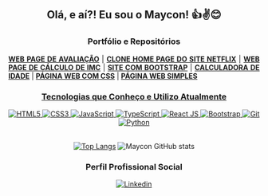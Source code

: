 <div align="center">
  
  ## Olá, e aí?! Eu sou o Maycon! 👍✌😊
  
  ### Portfólio e Repositórios
  
  <div align="justify">
    <a href="https://github.com/mayconfranca/web-page-de-avaliacao"><b>WEB PAGE DE AVALIAÇÃO</b></a> |
    <a href="https://github.com/mayconfranca/clone-home-page-do-site-netflix"><b>CLONE HOME PAGE DO SITE NETFLIX</b></a> |
    <a href="https://github.com/mayconfranca/web-page-de-calculo-de-imc"><b>WEB PAGE DE CÁLCULO DE IMC</b></a> |
    <a href="https://github.com/mayconfranca/site-com-bootstrap"><b>SITE COM BOOTSTRAP</b></a> |
    <a href="https://github.com/mayconfranca/calculadora-de-idade/"><b>CALCULADORA DE IDADE</b></a> |
    <a href="https://github.com/mayconfranca/pagina-web-com-css"><b>PÁGINA WEB COM CSS</b></a> |
    <a href="https://github.com/mayconfranca/pagina-web-simples/"><b>PÁGINA WEB SIMPLES</b>
  </div>
      
  ### Tecnologias que Conheço e Utilizo Atualmente
  
  <div>
    <!--
    <img src="https://img.shields.io/badge/Visual_Studio_Code-0078D4?style=for-the-badge&logo=visual%20studio%20code&logoColor=white" alt="VS Code">
    -->
    <img src="https://img.shields.io/badge/HTML5-E34F26?style=for-the-badge&logo=html5&logoColor=white" alt="HTML5">
    <img src="https://img.shields.io/badge/CSS3-1572B6?style=for-the-badge&logo=css3&logoColor=white" alt="CSS3">
    <img src="https://img.shields.io/badge/JavaScript-F7DF1E?style=for-the-badge&logo=javascript&logoColor=black" alt="JavaScript">
    <img src="https://img.shields.io/badge/TypeScript-007ACC?style=for-the-badge&logo=typescript&logoColor=white" alt="TypeScript">
    <img src="https://img.shields.io/badge/React JS-20232A?style=for-the-badge&logo=react&logoColor=61DAFB" alt="React JS">
    <img src="https://img.shields.io/badge/Bootstrap-563D7C?style=for-the-badge&logo=bootstrap&logoColor=white" alt="Bootstrap">
    <img src="https://img.shields.io/badge/GIT-E44C30?style=for-the-badge&logo=git&logoColor=white" alt="Git">
    <img src="https://img.shields.io/badge/Python-3776AB?style=for-the-badge&logo=python&logoColor=white" alt="Python">
  </div>

  <br>
  
  [![Top Langs](https://github-readme-stats.vercel.app/api/top-langs/?username=mayconfranca&layout=compact)](https://github.com/anuraghazra/github-readme-stats) ![Maycon GitHub stats](https://github-readme-stats.vercel.app/api?username=mayconfranca&show_icons=true&theme=gruvbox)
  
  ### Perfil Profissional Social
  
  <a href="https://www.linkedin.com/in/maycon-franca"><img src="https://img.shields.io/badge/LinkedIn-0077B5?style=for-the-badge&logo=linkedin&logoColor=white" alt="Linkedin"></a>

</div>
